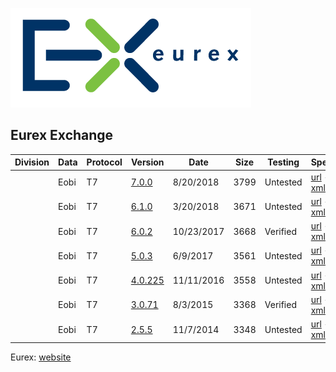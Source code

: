 [![Eurex](https://github.com/Open-Markets-Initiative/Directory/blob/master/Logos/Eurex.png)](https://www.eurexchange.com)


## Eurex Exchange

|Division | Data | Protocol | Version | Date | Size | Testing | Specification|
|--- | --- | --- | --- | --- | --- | --- | ---|
| | Eobi | T7 | [7.0.0][Eurex.Eobi.T7.v7.0.0.Dissector] | 8/20/2018 | 3799 | Untested | [url][Eurex.Eobi.T7.v7.0.0.url] - [pdf][Eurex.Eobi.T7.v7.0.0.pdf] - [xml][Eurex.Eobi.T7.v7.0.0.xml]|
| | Eobi | T7 | [6.1.0][Eurex.Eobi.T7.v6.1.0.Dissector] | 3/20/2018 | 3671 | Untested | [url][Eurex.Eobi.T7.v6.1.0.url] - [pdf][Eurex.Eobi.T7.v6.1.0.pdf] - [xml][Eurex.Eobi.T7.v6.1.0.xml]|
| | Eobi | T7 | [6.0.2][Eurex.Eobi.T7.v6.0.2.Dissector] | 10/23/2017 | 3668 | Verified | [url][Eurex.Eobi.T7.v6.0.2.url] - [pdf][Eurex.Eobi.T7.v6.0.2.pdf] - [xml][Eurex.Eobi.T7.v6.0.2.xml]|
| | Eobi | T7 | [5.0.3][Eurex.Eobi.T7.v5.0.3.Dissector] | 6/9/2017 | 3561 | Untested | [url][Eurex.Eobi.T7.v5.0.3.url] - [pdf][Eurex.Eobi.T7.v5.0.3.pdf] - [xml][Eurex.Eobi.T7.v5.0.3.xml]|
| | Eobi | T7 | [4.0.225][Eurex.Eobi.T7.v4.0.225.Dissector] | 11/11/2016 | 3558 | Untested | [url][Eurex.Eobi.T7.v4.0.225.url] - [pdf][Eurex.Eobi.T7.v4.0.225.pdf] - [xml][Eurex.Eobi.T7.v4.0.225.xml]|
| | Eobi | T7 | [3.0.71][Eurex.Eobi.T7.v3.0.71.Dissector] | 8/3/2015 | 3368 | Verified | [url][Eurex.Eobi.T7.v3.0.71.url] - [pdf][Eurex.Eobi.T7.v3.0.71.pdf] - [xml][Eurex.Eobi.T7.v3.0.71.xml]|
| | Eobi | T7 | [2.5.5][Eurex.Eobi.T7.v2.5.5.Dissector] | 11/7/2014 | 3348 | Untested | [url][Eurex.Eobi.T7.v2.5.5.url] - [pdf][Eurex.Eobi.T7.v2.5.5.pdf] - [xml][Eurex.Eobi.T7.v2.5.5.xml]|


Eurex: [website](https://www.eurexchange.com "Go to Eurex Exchange")


[Eurex.Eobi.T7.v2.5.5.Dissector]: https://github.com/Open-Markets-Initiative/wireshark-lua/blob/master/Eurex/Eurex.Eobi.T7.v2.5.5.Script.Dissector.lua "Eurex Exchange 2.5.5 Script Dissector"
[Eurex.Eobi.T7.v2.5.5.url]: https://www.eurexchange.com/exchange-en/technology/t7/system-documentation "Specification url"
[Eurex.Eobi.T7.v2.5.5.pdf]: https://github.com/Open-Markets-Initiative/Directory/blob/master/Specifications/Eurex/Eurex.Eobi.T7.v2.5.5.pdf "Eurex Exchange 2.5.5 pdf"
[Eurex.Eobi.T7.v2.5.5.xml]: https://github.com/Open-Markets-Initiative/Directory/blob/master/Specifications/Eurex/Eurex.Eobi.T7.v2.5.5.xml "Eurex Exchange 2.5.5 xml"
[Eurex.Eobi.T7.v3.0.71.Dissector]: https://github.com/Open-Markets-Initiative/wireshark-lua/blob/master/Eurex/Eurex.Eobi.T7.v3.0.71.Script.Dissector.lua "Eurex Exchange 3.0.71 Script Dissector"
[Eurex.Eobi.T7.v3.0.71.url]: https://www.eurexchange.com/exchange-en/technology/t7/system-documentation "Specification url"
[Eurex.Eobi.T7.v3.0.71.pdf]: https://github.com/Open-Markets-Initiative/Directory/blob/master/Specifications/Eurex/Eurex.Eobi.T7.v3.0.71.pdf "Eurex Exchange 3.0.71 pdf"
[Eurex.Eobi.T7.v3.0.71.xml]: https://github.com/Open-Markets-Initiative/Directory/blob/master/Specifications/Eurex/Eurex.Eobi.T7.v3.0.71.xml "Eurex Exchange 3.0.71 xml"
[Eurex.Eobi.T7.v4.0.225.Dissector]: https://github.com/Open-Markets-Initiative/wireshark-lua/blob/master/Eurex/Eurex.Eobi.T7.v4.0.225.Script.Dissector.lua "Eurex Exchange 4.0.225 Script Dissector"
[Eurex.Eobi.T7.v4.0.225.url]: https://www.eurexchange.com/exchange-en/technology/t7/system-documentation "Specification url"
[Eurex.Eobi.T7.v4.0.225.pdf]: https://github.com/Open-Markets-Initiative/Directory/blob/master/Specifications/Eurex/Eurex.Eobi.T7.v4.0.225.pdf "Eurex Exchange 4.0.225 pdf"
[Eurex.Eobi.T7.v4.0.225.xml]: https://github.com/Open-Markets-Initiative/Directory/blob/master/Specifications/Eurex/Eurex.Eobi.T7.v4.0.225.xml "Eurex Exchange 4.0.225 xml"
[Eurex.Eobi.T7.v5.0.3.Dissector]: https://github.com/Open-Markets-Initiative/wireshark-lua/blob/master/Eurex/Eurex.Eobi.T7.v5.0.3.Script.Dissector.lua "Eurex Exchange 5.0.3 Script Dissector"
[Eurex.Eobi.T7.v5.0.3.url]: https://www.eurexchange.com/exchange-en/technology/t7/system-documentation "Specification url"
[Eurex.Eobi.T7.v5.0.3.pdf]: https://github.com/Open-Markets-Initiative/Directory/blob/master/Specifications/Eurex/Eurex.Eobi.T7.v5.0.3.pdf "Eurex Exchange 5.0.3 pdf"
[Eurex.Eobi.T7.v5.0.3.xml]: https://github.com/Open-Markets-Initiative/Directory/blob/master/Specifications/Eurex/Eurex.Eobi.T7.v5.0.3.xml "Eurex Exchange 5.0.3 xml"
[Eurex.Eobi.T7.v6.0.2.Dissector]: https://github.com/Open-Markets-Initiative/wireshark-lua/blob/master/Eurex/Eurex.Eobi.T7.v6.0.2.Script.Dissector.lua "Eurex Exchange 6.0.2 Script Dissector"
[Eurex.Eobi.T7.v6.0.2.url]: https://www.eurexchange.com/exchange-en/technology/t7/system-documentation "Specification url"
[Eurex.Eobi.T7.v6.0.2.pdf]: https://github.com/Open-Markets-Initiative/Directory/blob/master/Specifications/Eurex/Eurex.Eobi.T7.v6.0.2.pdf "Eurex Exchange 6.0.2 pdf"
[Eurex.Eobi.T7.v6.0.2.xml]: https://github.com/Open-Markets-Initiative/Directory/blob/master/Specifications/Eurex/Eurex.Eobi.T7.v6.0.2.xml "Eurex Exchange 6.0.2 xml"
[Eurex.Eobi.T7.v6.1.0.Dissector]: https://github.com/Open-Markets-Initiative/wireshark-lua/blob/master/Eurex/Eurex.Eobi.T7.v6.1.0.Script.Dissector.lua "Eurex Exchange 6.1.0 Script Dissector"
[Eurex.Eobi.T7.v6.1.0.url]: https://www.eurexchange.com/exchange-en/technology/t7/system-documentation "Specification url"
[Eurex.Eobi.T7.v6.1.0.pdf]: https://github.com/Open-Markets-Initiative/Directory/blob/master/Specifications/Eurex/Eurex.Eobi.T7.v6.1.0.pdf "Eurex Exchange 6.1.0 pdf"
[Eurex.Eobi.T7.v6.1.0.xml]: https://github.com/Open-Markets-Initiative/Directory/blob/master/Specifications/Eurex/Eurex.Eobi.T7.v6.1.0.xml "Eurex Exchange 6.1.0 xml"
[Eurex.Eobi.T7.v7.0.0.Dissector]: https://github.com/Open-Markets-Initiative/wireshark-lua/blob/master/Eurex/Eurex.Eobi.T7.v7.0.0.Script.Dissector.lua "Eurex Exchange 7.0.0 Script Dissector"
[Eurex.Eobi.T7.v7.0.0.url]: https://www.eurexchange.com/exchange-en/technology/t7/system-documentation "Specification url"
[Eurex.Eobi.T7.v7.0.0.pdf]: https://github.com/Open-Markets-Initiative/Directory/blob/master/Specifications/Eurex/Eurex.Eobi.T7.v7.0.0.pdf "Eurex Exchange 7.0.0 pdf"
[Eurex.Eobi.T7.v7.0.0.xml]: https://github.com/Open-Markets-Initiative/Directory/blob/master/Specifications/Eurex/Eurex.Eobi.T7.v7.0.0.xml "Eurex Exchange 7.0.0 xml"
